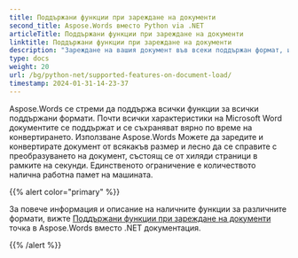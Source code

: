 ```yaml
---
title: Поддържани функции при зареждане на документи
second_title: Aspose.Words вместо Python via .NET
articleTitle: Поддържани функции при зареждане на документи
linktitle: Поддържани функции при зареждане на документи
description: "Зареждане на вашия документ във всеки поддържан формат, използвайки Python. Внос и конвертиране на документ от всякакъв размер."
type: docs
weight: 20
url: /bg/python-net/supported-features-on-document-load/
timestamp: 2024-01-31-14-23-37
---
```


Aspose.Words се стреми да поддържа всички функции за всички поддържани формати. Почти всички характеристики на Microsoft Word документите се поддържат и се съхраняват вярно по време на конвертирането. Използване Aspose.Words Можете да заредите и конвертирате документ от всякакъв размер и лесно да се справите с преобразуването на документ, състоящ се от хиляди страници в рамките на секунди. Единственото ограничение е количеството налична работна памет на машината.

{{% alert color="primary" %}}

За повече информация и описание на наличните функции за различните формати, вижте [Поддържани функции при зареждане на документи](/words/bg/net/supported-features-on-document-load/) точка в Aspose.Words вместо .NET документация.

{{% /alert %}}
